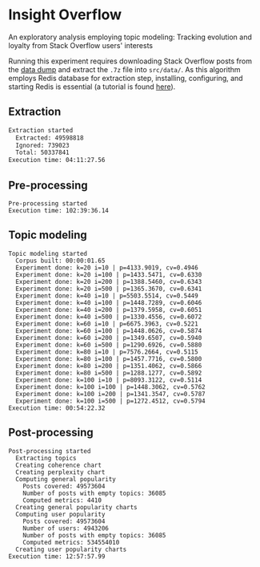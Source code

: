 # Insight Overflow

An exploratory analysis employing topic modeling: Tracking evolution and loyalty from Stack Overflow users' interests

Running this experiment requires downloading Stack Overflow posts from the [data dump](https://archive.org/download/stackexchange/stackoverflow.com-Posts.7z) and extract the `.7z` file into ```src/data/```. As this algorithm employs Redis database for extraction step, installing, configuring, and starting Redis is essential (a tutorial is found [here](https://redis.io/topics/quickstart)).

## Extraction

```sh
Extraction started
  Extracted: 49598818
  Ignored: 739023
  Total: 50337841
Execution time: 04:11:27.56
```

## Pre-processing

```
Pre-processing started
Execution time: 102:39:36.14
```

## Topic modeling

```
Topic modeling started
  Corpus built: 00:00:01.65
  Experiment done: k=20 i=10 | p=4133.9019, cv=0.4946
  Experiment done: k=20 i=100 | p=1433.5471, cv=0.6330
  Experiment done: k=20 i=200 | p=1388.5460, cv=0.6343
  Experiment done: k=20 i=500 | p=1365.3670, cv=0.6341
  Experiment done: k=40 i=10 | p=5503.5514, cv=0.5449
  Experiment done: k=40 i=100 | p=1448.7289, cv=0.6046
  Experiment done: k=40 i=200 | p=1379.5958, cv=0.6051
  Experiment done: k=40 i=500 | p=1330.4556, cv=0.6072
  Experiment done: k=60 i=10 | p=6675.3963, cv=0.5221
  Experiment done: k=60 i=100 | p=1448.0626, cv=0.5874
  Experiment done: k=60 i=200 | p=1349.6507, cv=0.5940
  Experiment done: k=60 i=500 | p=1290.6926, cv=0.5880
  Experiment done: k=80 i=10 | p=7576.2664, cv=0.5115
  Experiment done: k=80 i=100 | p=1457.7716, cv=0.5800
  Experiment done: k=80 i=200 | p=1351.4062, cv=0.5866
  Experiment done: k=80 i=500 | p=1288.1277, cv=0.5892
  Experiment done: k=100 i=10 | p=8093.3122, cv=0.5114
  Experiment done: k=100 i=100 | p=1448.3062, cv=0.5762
  Experiment done: k=100 i=200 | p=1341.3547, cv=0.5787
  Experiment done: k=100 i=500 | p=1272.4512, cv=0.5794
Execution time: 00:54:22.32
```

## Post-processing

```
Post-processing started
  Extracting topics
  Creating coherence chart
  Creating perplexity chart
  Computing general popularity
    Posts covered: 49573604
    Number of posts with empty topics: 36085
    Computed metrics: 4410
  Creating general popularity charts
  Computing user popularity
    Posts covered: 49573604
    Number of users: 4943206
    Number of posts with empty topics: 36085
    Computed metrics: 534554010
  Creating user popularity charts
Execution time: 12:57:57.99
```
